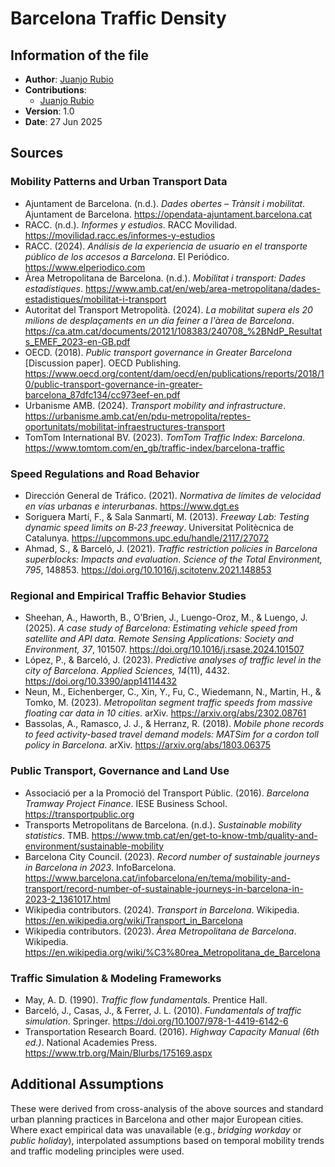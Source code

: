 # Barcelona Traffic Density

## Information of the file
- **Author**: [Juanjo Rubio](https://github.com/juanjopuntcat)
- **Contributions**:
  - [Juanjo Rubio](https://github.com/juanjopuntcat)
- **Version**: 1.0
- **Date**: 27 Jun 2025

## Sources

### Mobility Patterns and Urban Transport Data

- Ajuntament de Barcelona. (n.d.). *Dades obertes – Trànsit i mobilitat*. Ajuntament de Barcelona. https://opendata-ajuntament.barcelona.cat  
- RACC. (n.d.). *Informes y estudios*. RACC Movilidad. https://movilidad.racc.es/informes-y-estudios  
- RACC. (2024). *Análisis de la experiencia de usuario en el transporte público de los accesos a Barcelona*. El Periódico. https://www.elperiodico.com  
- Àrea Metropolitana de Barcelona. (n.d.). *Mobilitat i transport: Dades estadístiques*. https://www.amb.cat/en/web/area-metropolitana/dades-estadistiques/mobilitat-i-transport  
- Autoritat del Transport Metropolità. (2024). *La mobilitat supera els 20 milions de desplaçaments en un dia feiner a l'àrea de Barcelona*. https://ca.atm.cat/documents/20121/108383/240708_%2BNdP_Resultats_EMEF_2023-en-GB.pdf  
- OECD. (2018). *Public transport governance in Greater Barcelona* [Discussion paper]. OECD Publishing. https://www.oecd.org/content/dam/oecd/en/publications/reports/2018/10/public-transport-governance-in-greater-barcelona_87dfc134/cc973eef-en.pdf  
- Urbanisme AMB. (2024). *Transport mobility and infrastructure*. https://urbanisme.amb.cat/en/pdu-metropolita/reptes-oportunitats/mobilitat-infraestructures-transport  
- TomTom International BV. (2023). *TomTom Traffic Index: Barcelona*. https://www.tomtom.com/en_gb/traffic-index/barcelona-traffic  

### Speed Regulations and Road Behavior

- Dirección General de Tráfico. (2021). *Normativa de límites de velocidad en vías urbanas e interurbanas*. https://www.dgt.es  
- Soriguera Martí, F., & Sala Sanmartí, M. (2013). *Freeway Lab: Testing dynamic speed limits on B‑23 freeway*. Universitat Politècnica de Catalunya. https://upcommons.upc.edu/handle/2117/27072  
- Ahmad, S., & Barceló, J. (2021). *Traffic restriction policies in Barcelona superblocks: Impacts and evaluation*. *Science of the Total Environment, 795*, 148853. https://doi.org/10.1016/j.scitotenv.2021.148853  

### Regional and Empirical Traffic Behavior Studies

- Sheehan, A., Haworth, B., O’Brien, J., Luengo-Oroz, M., & Luengo, J. (2025). *A case study of Barcelona: Estimating vehicle speed from satellite and API data*. *Remote Sensing Applications: Society and Environment, 37*, 101507. https://doi.org/10.1016/j.rsase.2024.101507  
- López, P., & Barceló, J. (2023). *Predictive analyses of traffic level in the city of Barcelona*. *Applied Sciences, 14*(11), 4432. https://doi.org/10.3390/app14114432  
- Neun, M., Eichenberger, C., Xin, Y., Fu, C., Wiedemann, N., Martin, H., & Tomko, M. (2023). *Metropolitan segment traffic speeds from massive floating car data in 10 cities*. arXiv. https://arxiv.org/abs/2302.08761  
- Bassolas, A., Ramasco, J. J., & Herranz, R. (2018). *Mobile phone records to feed activity-based travel demand models: MATSim for a cordon toll policy in Barcelona*. arXiv. https://arxiv.org/abs/1803.06375  

### Public Transport, Governance and Land Use

- Associació per a la Promoció del Transport Públic. (2016). *Barcelona Tramway Project Finance*. IESE Business School. https://transportpublic.org  
- Transports Metropolitans de Barcelona. (n.d.). *Sustainable mobility statistics*. TMB. https://www.tmb.cat/en/get-to-know-tmb/quality-and-environment/sustainable-mobility  
- Barcelona City Council. (2023). *Record number of sustainable journeys in Barcelona in 2023*. InfoBarcelona. https://www.barcelona.cat/infobarcelona/en/tema/mobility-and-transport/record-number-of-sustainable-journeys-in-barcelona-in-2023-2_1361017.html  
- Wikipedia contributors. (2024). *Transport in Barcelona*. Wikipedia. https://en.wikipedia.org/wiki/Transport_in_Barcelona  
- Wikipedia contributors. (2023). *Àrea Metropolitana de Barcelona*. Wikipedia. https://en.wikipedia.org/wiki/%C3%80rea_Metropolitana_de_Barcelona  

### Traffic Simulation & Modeling Frameworks

- May, A. D. (1990). *Traffic flow fundamentals*. Prentice Hall.  
- Barceló, J., Casas, J., & Ferrer, J. L. (2010). *Fundamentals of traffic simulation*. Springer. https://doi.org/10.1007/978-1-4419-6142-6  
- Transportation Research Board. (2016). *Highway Capacity Manual (6th ed.)*. National Academies Press. https://www.trb.org/Main/Blurbs/175169.aspx  

## Additional Assumptions
These were derived from cross-analysis of the above sources and standard urban planning practices in Barcelona and other major European cities. Where exact empirical data was unavailable (e.g., *bridging workday* or *public holiday*), interpolated assumptions based on temporal mobility trends and traffic modeling principles were used.